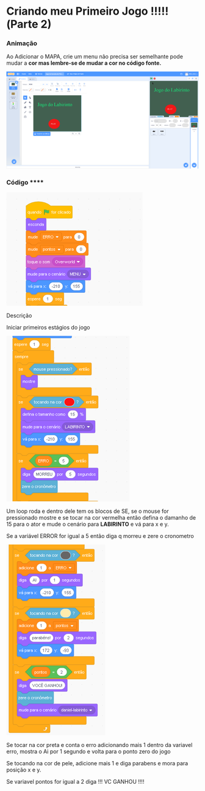 # Criando meu Primeiro Jogo !!!!!\(Parte 2\)

### Animação

Ao Adicionar o MAPA, crie um menu não precisa ser semelhante pode mudar a **cor mas lembre-se de mudar a cor no código fonte.**

![](../../.gitbook/assets/screenshot_2019-07-27-scratch-jogo-da-carocha-do-pao-remix-4%20%281%29.png)



### Código ****

![Iniciar o Jogo !](../../.gitbook/assets/screenshot_2019-07-27-scratch-jogo-da-carocha-do-pao-remix-7.png)

Descrição 

Iniciar primeiros estágios do jogo

![](../../.gitbook/assets/screenshot_2019-07-27-scratch-jogo-da-carocha-do-pao-remix-8.png)

Um loop roda e dentro dele tem os blocos de SE, se o mouse for pressionado mostre e se tocar na cor vermelha então defina o damanho de 15 para o ator e mude o cenário para **LABIRINTO** e vá para  x e y.

Se a variável ERROR for igual a 5 então diga q morreu e zere o cronometro

![](../../.gitbook/assets/screenshot_2019-07-27-scratch-jogo-da-carocha-do-pao-remix-9.png)

Se tocar na cor preta e conta o erro adicionando mais 1 dentro da variavel erro, mostra o Ai por 1 segundo e volta para o ponto zero do jogo

Se tocando na cor de pele, adicione mais 1 e diga parabens e mora para posição x e y. 

Se variavel pontos for igual a 2 diga !!! VC GANHOU !!!!



